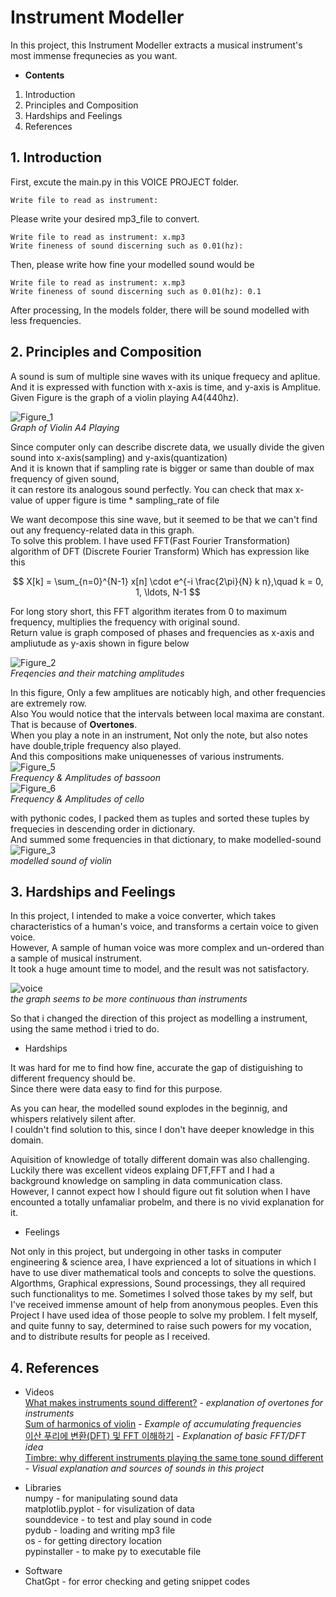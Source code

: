 # Instrument Modeller
In this project, this Instrument Modeller extracts a musical instrument's most immense frequnecies as you want. 
- **Contents**
1. Introduction
2. Principles and Composition
3. Hardships and Feelings
4. References

## 1. Introduction
First, excute the main.py in this VOICE PROJECT folder.
```
Write file to read as instrument: 
```
Please write your desired mp3_file to convert.
```
Write file to read as instrument: x.mp3
Write fineness of sound discerning such as 0.01(hz):
```
Then, please write how fine your modelled sound would be
```
Write file to read as instrument: x.mp3
Write fineness of sound discerning such as 0.01(hz): 0.1
```
After processing, In the models folder, there will be sound modelled with less frequencies.

## 2. Principles and Composition
A sound is sum of multiple sine waves with its unique frequecy and aplitue.  
And it is expressed with function with x-axis is time, and y-axis is Amplitue.  
Given Figure is the graph of a violin playing A4(440hz). 

![Figure_1](images/Figure_1.png)  
*Graph of Violin A4 Playing*


Since computer only can describe discrete data, we usually divide the given sound into x-axis(sampling) and y-axis(quantization)  
And it is known that if sampling rate is bigger or same than double of max frequency of given sound,  
it can restore its analogous sound perfectly. You can check that max x-value of upper figure is time * sampling_rate of file

We want decompose this sine wave, but it seemed to be that we can't find out any frequency-related data in this graph.  
To solve this problem.  I have used FFT(Fast Fourier Transformation) algorithm of DFT (Discrete Fourier Transform)
Which has expression like this

$$
X[k] = \sum_{n=0}^{N-1} x[n] \cdot e^{-i \frac{2\pi}{N} k n},\quad k = 0, 1, \ldots, N-1
$$

For long story short, this FFT algorithm iterates from 0 to maximum frequency, multiplies the frequency with original sound.  
Return value is graph composed of phases and frequencies as x-axis and ampliutude as y-axis shown in figure below  

![Figure_2](images/Figure_2.png)  
*Freqencies and their matching amplitudes*

In this figure, Only a few amplitues are noticably high, and other frequencies are extremely row.  
Also You would notice that the intervals between local maxima are constant. That is because of **Overtones**.  
When you play a note in an instrument, Not only the note, but also notes have double,triple frequency also played.   
And this compositions make uniquenesses of various instruments. 
![Figure_5](images/Figure_5.png)    
*Frequency & Amplitudes of bassoon*  
![Figure_6](images/Figure_6.png)  
*Frequency & Amplitudes of cello*  

with pythonic codes, I packed them as tuples and sorted these tuples by frequecies in descending order in dictionary.  
And summed some frequencies in that dictionary, to make modelled-sound
![Figure_3](images/Figure_3.png)  
*modelled sound of violin*

## 3. Hardships and Feelings

In this project, I intended to make a voice converter, which takes characteristics of a human's voice, and transforms a certain voice to given voice.  
However, A sample of human voice was more complex and un-ordered than a sample of musical instrument.  
It took a huge amount time to model, and the result was not satisfactory.

![voice](images/voice.png)  
*the graph seems to be more continuous than instruments* 

So that i changed the direction of this project as modelling a instrument, using the same method i tried to do.

- Hardships  

It was hard for me to find how fine, accurate the gap of distiguishing to different frequency should be.   
Since there were data easy to find for this purpose. 

As you can hear, the modelled sound explodes in the beginnig, and whispers relatively silent after.  
I couldn't find solution to this, since I don't have deeper knowledge in this domain.

Aquisition of knowledge of totally different domain was also challenging.  
Luckily there was excellent videos explaing DFT,FFT and I had a background knowledge on sampling in data communication class.  
However, I cannot expect how I should figure out fit solution when I have encounted a totally unfamaliar probelm, and there is no vivid explanation for it.

- Feelings

Not only in this project, but undergoing in other tasks in computer engineering & science area, I have exprienced a lot of situations in which I have to use diver mathematical tools and concepts to solve the questions. Algorthms, Graphical expressions, Sound processings, they all required such functionalitys to me. Sometimes I solved those takes by my self, but I've received immense amount of help from anonymous peoples.
Even this Project I have used idea of those people to solve my problem. I felt myself, and quite funny to say, determined to raise such powers for my vocation, and to distribute results for people as I received.

## 4. References

- Videos  
[What makes instruments sound different?](https://www.youtube.com/watch?v=DNKaIe3VTy4) - *explanation of overtones for instruments*  
[Sum of harmonics of violin](https://www.youtube.com/watch?v=BvUMfnQucP4) - *Example of accumulating frequencies*  
[이산 푸리에 변환(DFT) 및 FFT 이해하기](https://www.youtube.com/watch?v=QmgJmh2I3Fw) - *Explanation of basic FFT/DFT idea*  
[Timbre: why different instruments playing the same tone sound different](https://www.youtube.com/watch?v=VRAXK4QKJ1Q) - *Visual explanation and sources of sounds in this project*  

- Libraries  
numpy - for manipulating sound data  
matplotlib.pyplot - for visulization of data  
sounddevice - to test and play sound in code  
pydub - loading and writing mp3 file  
os - for getting directory location  
pypinstaller - to make py to executable file

- Software  
ChatGpt - for error checking and geting snippet codes









